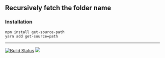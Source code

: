 ## Recursively fetch the folder name

### Installation
    
    npm install get-source-path
    yarn add get-source=path

---
[![Build Status](https://travis-ci.org/yinone/get-resouce-path.svg?branch=master)](https://travis-ci.org/yinone/get-resouce-path)
![](https://dl.dropboxusercontent.com/s/blyjx1sh5ncdpqo/vi.png?dl=0)
